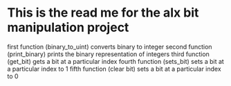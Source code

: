 This is the read me for the alx bit manipulation project
=====================================================================================

first function (binary_to_uint)
		converts binary to integer
second function (print_binary)
		prints the binary representation of integers
third function (get_bit)
		gets a bit at a particular index
fourth function (sets_bit)
		sets a bit at a particular index to 1
fifth function (clear bit)
		sets a bit at a particular index to 0
